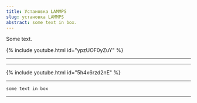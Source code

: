 ```yaml
---
title: Установка LAMMPS
slug: установка LAMMPS
abstract: some text in box.
---
```


Some text.

{% include youtube.html id="ypzUOF0yZuY" %}

---
---

{% include youtube.html id="5h4x6rzd2nE" %}



---
```
some text in box
```
---
    
